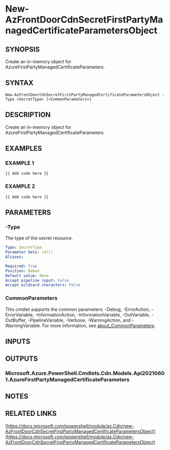 ﻿---
external help file: Az.Cdn-help.xml
Module Name: Az.Cdn
online version: https://docs.microsoft.com/powershell/module/az.Cdn/new-AzFrontDoorCdnSecretFirstPartyManagedCertificateParametersObject
schema: 2.0.0
---

# New-AzFrontDoorCdnSecretFirstPartyManagedCertificateParametersObject

## SYNOPSIS
Create an in-memory object for AzureFirstPartyManagedCertificateParameters.

## SYNTAX

```
New-AzFrontDoorCdnSecretFirstPartyManagedCertificateParametersObject -Type <SecretType> [<CommonParameters>]
```

## DESCRIPTION
Create an in-memory object for AzureFirstPartyManagedCertificateParameters.

## EXAMPLES

### EXAMPLE 1
```
{{ Add code here }}
```

### EXAMPLE 2
```
{{ Add code here }}
```

## PARAMETERS

### -Type
The type of the secret resource.

```yaml
Type: SecretType
Parameter Sets: (All)
Aliases:

Required: True
Position: Named
Default value: None
Accept pipeline input: False
Accept wildcard characters: False
```

### CommonParameters
This cmdlet supports the common parameters: -Debug, -ErrorAction, -ErrorVariable, -InformationAction, -InformationVariable, -OutVariable, -OutBuffer, -PipelineVariable, -Verbose, -WarningAction, and -WarningVariable. For more information, see [about_CommonParameters](http://go.microsoft.com/fwlink/?LinkID=113216).

## INPUTS

## OUTPUTS

### Microsoft.Azure.PowerShell.Cmdlets.Cdn.Models.Api20210601.AzureFirstPartyManagedCertificateParameters
## NOTES

## RELATED LINKS

[https://docs.microsoft.com/powershell/module/az.Cdn/new-AzFrontDoorCdnSecretFirstPartyManagedCertificateParametersObject](https://docs.microsoft.com/powershell/module/az.Cdn/new-AzFrontDoorCdnSecretFirstPartyManagedCertificateParametersObject)

